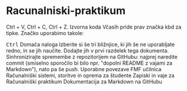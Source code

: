 # Racunalniski-praktikum
Ctrl + V, Ctrl + C, Ctrl + Z.
Izvorna koda
Včasih pride prav značka kbd za tipke. Značko uporabimo takole:

<kbd>Ctrl</kbd>
Domača naloga
 Izberite si še tri bližnjice, ki jih še ne uporabljate redno, in se jih naučite. Dodajte jih v prvi razdelek tega dokumenta.
 Sinhronizirajte spremembe z repozitorijem na GitHubu: najprej naredite commit (smiselno sporočilo bi bilo npr. "dopolni README z vajami za Markdown"), nato pa še push.
Uporabne povezave
FMF učilnica
Računalniški sistemi, storitve in oprema za študente
Zapiski in vaje za Računalniški praktikum
Dokumentacija za Markdown na GitHubu
